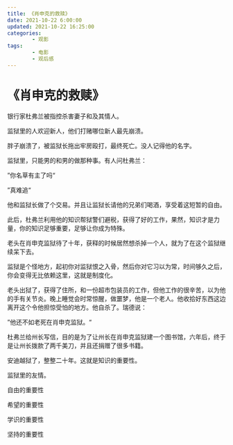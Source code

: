 ```yaml
---
title: 《肖申克的救赎》
date: 2021-10-22 6:00:00
updated: 2021-10-22 16:25:00
categories:
        - 观影
tags:
        - 电影
        - 观后感
---
```


# 《肖申克的救赎》

银行家杜弗兰被指控杀害妻子和及其情人。

监狱里的人欢迎新人，他们打赌哪位新人最先崩溃。

胖子崩溃了，被监狱长拖出牢房殴打，最终死亡。没人记得他的名字。

监狱里，只能男的和男的做那种事。有人问杜弗兰：

”你名草有主了吗“

”真难追“

他和监狱长做了个交易。并且让监狱长请他的兄弟们喝酒，享受着这短暂的自由。



此后，杜弗兰利用他的知识帮狱警们避税，获得了好的工作，果然，知识才是力量，你的知识足够重要，足够让你成为特殊。

老头在肖申克监狱待了十年，获释的时候居然想杀掉一个人，就为了在这个监狱继续呆下去。



监狱是个怪地方，起初你对监狱恨之入骨，然后你对它习以为常，时间够久之后，你会变得无比依赖这里，这就是制度化。

老头出狱了，获得了住所，和一份超市包装员的工作，但他工作的很辛苦，以为他的手有关节炎。晚上睡觉会时常惊醒，做噩梦，他是一个老人。他收拾好东西这边离开这个令他担惊受怕的地方。他自杀了。瑞德说：

”他还不如老死在肖申克监狱。“

杜弗兰给州长写信，目的是为了让州长在肖申克监狱建一个图书馆，六年后，终于是让州长拨款了两千美刀，并且还捐赠了很多书籍。

安迪越狱了，整整二十年。这就是知识的重要性。

监狱里的友情。

自由的重要性

希望的重要性

学识的重要性

坚持的重要性